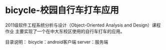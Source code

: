 bicycle-校园自行车打车应用
=======

2011级软件工程系统分析与设计（Object-Oriented Analysis and Design）课程作业
主要实现了一个在中大东校区使用的自行车打车的应用。

目录说明：
bicycle：android客户端
server：服务端
